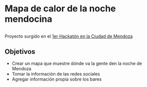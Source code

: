 # Mapa de calor de la noche mendocina

##
Proyecto surgido en el [1er Hackatón en la Ciudad de Mendoza]( http://hackatonmza.com.ar/)

## Objetivos

+ Crear un mapa que muestre dónde va la gente den la noche de Mendoza
+ Tomar la información de las redes sociales
+ Agregar información propia sobre los bares